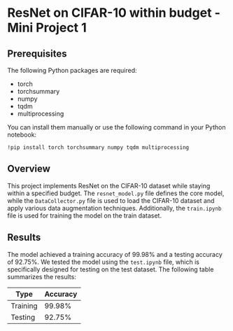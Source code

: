 # ResNet on CIFAR-10 within budget - Mini Project 1

## Prerequisites
The following Python packages are required:

- torch
- torchsummary
- numpy
- tqdm
- multiprocessing

You can install them manually or use the following command in your Python notebook:

```
!pip install torch torchsummary numpy tqdm multiprocessing
```
## Overview
This project implements ResNet on the CIFAR-10 dataset while staying within a specified budget. The `resnet_model.py` file defines the core model, while the `DataCollector.py` file is used to load the CIFAR-10 dataset and apply various data augmentation techniques. Additionally, the `train.ipynb` file is used for training the model on the train dataset.

## Results
The model achieved a training accuracy of 99.98% and a testing accuracy of 92.75%. We tested the model using the `test.ipynb` file, which is specifically designed for testing on the test dataset. The following table summarizes the results:

| Type |	Accuracy| 
| ---| ---------
| Training  |99.98%| 
| Testing	|92.75%| 